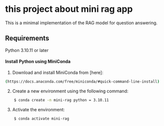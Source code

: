 # this project about mini rag app

This is a minimal implementation of the RAG model for question answering.

## Requirements

Python 3.10.11 or later

#### Install Python using MiniConda

1) Download and install MiniConda from [here]: 
```bash
(https://docs.anaconda.com/free/miniconda/#quick-command-line-install)
```
2) Create a new environment using the following command:
```bash
    $ conda create -n mini-rag python = 3.10.11
```
3) Activate the environment:
```bash
    $ conda activate mini-rag
```
